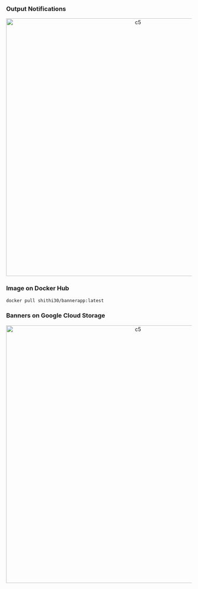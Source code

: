 ### Output Notifications
<p align="center">
  <img width="700" alt="c5" src="https://github.com/user-attachments/assets/caa31eca-d278-461e-b5e7-a7bc1dc85de7"><br>
</p>

### Image on Docker Hub
```bash
docker pull shithi30/bannerapp:latest
```

### Banners on Google Cloud Storage
<p align="center">
  <img width="700" alt="c5" src="https://github.com/user-attachments/assets/dd19e16d-2a5f-4fb1-905e-640625d67130"><br>
</p>
